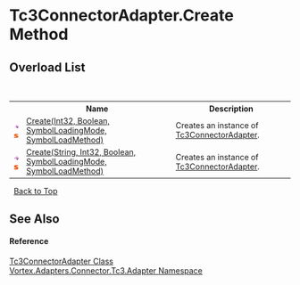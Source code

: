 # Tc3ConnectorAdapter.Create Method 
 


## Overload List
&nbsp;<table><tr><th></th><th>Name</th><th>Description</th></tr><tr><td>![Public method](media/pubmethod.gif "Public method")![Static member](media/static.gif "Static member")</td><td><a href="M_Vortex_Adapters_Connector_Tc3_Adapter_Tc3ConnectorAdapter_Create.md">Create(Int32, Boolean, SymbolLoadingMode, SymbolLoadMethod)</a></td><td>
Creates an instance of <a href="T_Vortex_Adapters_Connector_Tc3_Adapter_Tc3ConnectorAdapter.md">Tc3ConnectorAdapter</a>.</td></tr><tr><td>![Public method](media/pubmethod.gif "Public method")![Static member](media/static.gif "Static member")</td><td><a href="M_Vortex_Adapters_Connector_Tc3_Adapter_Tc3ConnectorAdapter_Create_1.md">Create(String, Int32, Boolean, SymbolLoadingMode, SymbolLoadMethod)</a></td><td>
Creates an instance of <a href="T_Vortex_Adapters_Connector_Tc3_Adapter_Tc3ConnectorAdapter.md">Tc3ConnectorAdapter</a>.</td></tr></table>&nbsp;
<a href="#tc3connectoradapter.create-method">Back to Top</a>

## See Also


#### Reference
<a href="T_Vortex_Adapters_Connector_Tc3_Adapter_Tc3ConnectorAdapter.md">Tc3ConnectorAdapter Class</a><br /><a href="N_Vortex_Adapters_Connector_Tc3_Adapter.md">Vortex.Adapters.Connector.Tc3.Adapter Namespace</a><br />